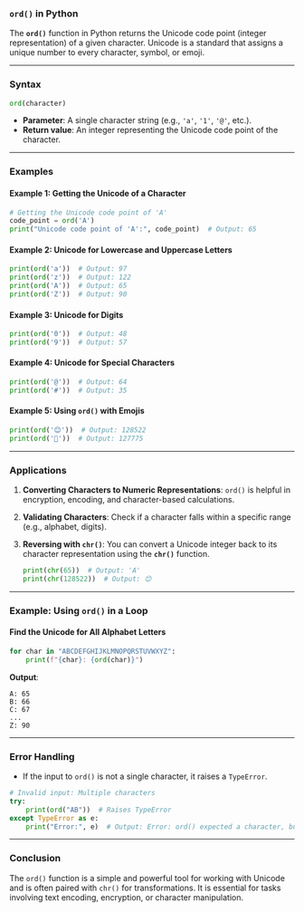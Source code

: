 ### **`ord()` in Python**

The **`ord()`** function in Python returns the Unicode code point (integer representation) of a given character. Unicode is a standard that assigns a unique number to every character, symbol, or emoji.

---

### **Syntax**
```python
ord(character)
```

- **Parameter**: A single character string (e.g., `'a'`, `'1'`, `'@'`, etc.).
- **Return value**: An integer representing the Unicode code point of the character.

---

### **Examples**

#### Example 1: Getting the Unicode of a Character
```python
# Getting the Unicode code point of 'A'
code_point = ord('A')
print("Unicode code point of 'A':", code_point)  # Output: 65
```

#### Example 2: Unicode for Lowercase and Uppercase Letters
```python
print(ord('a'))  # Output: 97
print(ord('z'))  # Output: 122
print(ord('A'))  # Output: 65
print(ord('Z'))  # Output: 90
```

#### Example 3: Unicode for Digits
```python
print(ord('0'))  # Output: 48
print(ord('9'))  # Output: 57
```

#### Example 4: Unicode for Special Characters
```python
print(ord('@'))  # Output: 64
print(ord('#'))  # Output: 35
```

#### Example 5: Using `ord()` with Emojis
```python
print(ord('😊'))  # Output: 128522
print(ord('🌟'))  # Output: 127775
```

---

### **Applications**

1. **Converting Characters to Numeric Representations**:
   `ord()` is helpful in encryption, encoding, and character-based calculations.

2. **Validating Characters**:
   Check if a character falls within a specific range (e.g., alphabet, digits).

3. **Reversing with `chr()`**:
   You can convert a Unicode integer back to its character representation using the **`chr()`** function.
   ```python
   print(chr(65))  # Output: 'A'
   print(chr(128522))  # Output: 😊
   ```

---

### **Example: Using `ord()` in a Loop**

#### Find the Unicode for All Alphabet Letters
```python
for char in "ABCDEFGHIJKLMNOPQRSTUVWXYZ":
    print(f"{char}: {ord(char)}")
```
**Output**:
```
A: 65
B: 66
C: 67
...
Z: 90
```

---

### **Error Handling**
- If the input to `ord()` is not a single character, it raises a `TypeError`.

```python
# Invalid input: Multiple characters
try:
    print(ord("AB"))  # Raises TypeError
except TypeError as e:
    print("Error:", e)  # Output: Error: ord() expected a character, but string of length 2 found
```

---

### **Conclusion**
The `ord()` function is a simple and powerful tool for working with Unicode and is often paired with `chr()` for transformations. It is essential for tasks involving text encoding, encryption, or character manipulation.